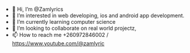 - 👋 Hi, I’m @Zamlyrics
- 👀 I’m interested in web developing, ios and android app development.
- 🌱 I’m currently learning computer science
- 💞️ I’m looking to collaborate on real world projectz, 
- 📫 How to reach me +260972846002 / https://www.youtube.com/@zamlyric

<!---
Zamlyrics/Zamlyrics is a ✨ special ✨ repository because its `README.md` (this file) appears on your GitHub profile.
You can click the Preview link to take a look at your changes.
--->
